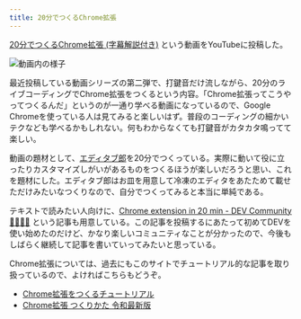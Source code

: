 ```yaml
---
title: 20分でつくるChrome拡張
---
```

[20分でつくるChrome拡張 (字幕解説付き)](https://www.youtube.com/watch?v=B5wdRcv-zQA&ab_channel=r7kamura) という動画をYouTubeに投稿した。

![](https://lh3.googleusercontent.com/docs/AG8NV2ZVUxwnN37_UzHau06nbkRe_8pmnAbjaVSKb_iju3y1Z25NBK2vxYHA7z_7-hGSrSy4umlu-mRa2HxUQyxz3NmIuDMfyw_mHk45FZEtdcT9WEHSFypz-AeH20ixfbWLyB6hFHofVURygHubu6h6ANBJqDJiymwVdZJA1rwc6OKdqQabFW-Dt4tS47puEy7e5AsMLWYYReGi74O2ZBfXkqGRbIDwZ9sQ3KkBpR_z_Wf2cao3aqwFO84ZhN_e2Qly3Zfprdc44mHAq8HkUAA4dSZhizqHuWjDEM_NeB0mmbdT3UgDnyM1Od01zXT9TPIynJ1ND1Lxy-JAg3sEgyJJiU99s7NDSDTmlsWQPUrHmtkPouahAgUjdYvWNWysBjMFmK02XEBdAD2Ytu_9qmZf3iJOqRVQUHhQPTK3t8lt5kzcGlLHps3im90hErmOIkd9qDkjmzrqMZVIh79NSkQustirzJLxNcmxzokqT6Ql17d9oiBS7utWITvGxR_SmKMGZA2I_d8kHGarkNrwe4lOw2Ep4U8raima0GUTQKOByE1oJzkyBDQRLiuF8_VFt5SC75NzwxpV99JN2GaH3EiECj8LJQMWVMoVWE1RQPR73gzsZ8adV-93MvU1a_HbgVFAj3YmoeE8vPWIN85n0MEHUT6zG5glhFfZbnY8nD2-hw-CdCID4gQpg_cDwTNZla6wa01kbySBS5E0Vwwz5uA99_pB_HCJ5p2L1mL227sZGmz7HpEXVz6BTZqWLG-uIU-vvjhF9QyIu9wI9xGOfCZwhNZLZlGY5tAClNVvXlImA_f0pQu85fsy_nwi1lI0BRcuE6SU7WlU4cwmPqoNXHTG6Joe5hXCaaYb9SGFqKxdcA6K9oGPeflwrj8ahW4dbVOuGYVlIGA2wHUI5lwMDO-nZ-Q2wSIzcsmjioxyHg32w4ejMqdaC00WG3nUjRPr7VhGWkxdmEow-0Xjrt1vKgDiAX1yCO9leaMYECGdGjMv7Swx3Z0f_wnhAd_s7-crR8UaRD7NOdPGkjJoXBBz5C6i3CIY8TI81MnV07COJaapfGdiyaFx_wugD-TxnjrSP0-BzFR88DCUGiaVxlSaoLPL5vIwvHEc4B7eQF7-vLAi7OYduQ91o5TojOy9z815BiQGygS7M_gGalOgET1WqzPInhpOU7rERe0mqBPskzkRGzTsIek0qpFsxg4RrEYhca9316hakjHq7TBbEqnLnSl_vBbZ_b1nuOLPUxUXKsKi4JP46Wdszg "動画内の様子")

最近投稿している動画シリーズの第二弾で、打鍵音だけ流しながら、20分のライブコーディングでChrome拡張をつくるという内容。「Chrome拡張ってこうやってつくるんだ」というのが一通り学べる動画になっているので、Google Chromeを使っている人は見てみると楽しいはず。普段のコーディングの細かいテクなども学べるかもしれない。何もわからなくても打鍵音がカタカタ鳴ってて楽しい。

動画の題材として、[エディタブ郎](https://r7kamura.com/articles/2022-07-17-editabro)を20分でつくっている。実際に動いて役に立ったりカスタマイズしがいがあるものをつくるほうが楽しいだろうと思い、これを題材にした。エディタブ郎はお皿を用意して冷凍のエディタをあたためて載せただけみたいなつくりなので、自分でつくってみると本当に単純である。

テキストで読みたい人向けに、[Chrome extension in 20 min - DEV Community 👩‍💻👨‍💻](https://dev.to/r7kamura/chrome-extension-in-20-minutes-47ej) という記事も用意している。この記事を投稿するにあたって初めてDEVを使い始めたのだけど、かなり楽しいコミュニティなことが分かったので、今後もしばらく継続して記事を書いていってみたいと思っている。

Chrome拡張については、過去にもこのサイトでチュートリアル的な記事を取り扱っているので、よければこちらもどうぞ。

*   [Chrome拡張をつくるチュートリアル](https://r7kamura.com/articles/2022-05-18-learn-chrome-extention-in-y-minutes)
*   [Chrome拡張 つくりかた 令和最新版](https://r7kamura.com/articles/2022-05-07-chrome-extension-dev-2022)

